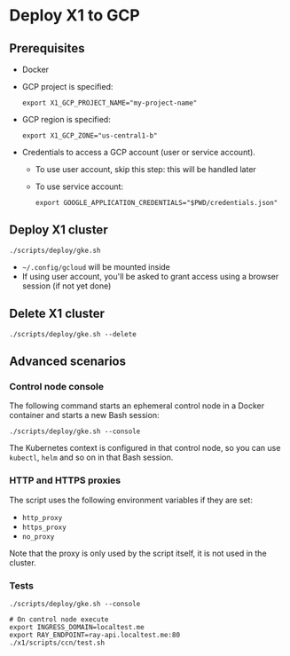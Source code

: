 # Deploy X1 to GCP

## Prerequisites

* Docker 
* GCP project is specified:

    ```shell
    export X1_GCP_PROJECT_NAME="my-project-name"
    ```
* GCP region is specified:

    ```shell
    export X1_GCP_ZONE="us-central1-b"
    ```

* Credentials to access a GCP account (user or service account).
    * To use user account, skip this step: this will be handled later
    * To use service account:

        ```shell
        export GOOGLE_APPLICATION_CREDENTIALS="$PWD/credentials.json"
        ```

## Deploy X1 cluster

```shell
./scripts/deploy/gke.sh
```

* `~/.config/gcloud` will be mounted inside
* If using user account, you'll be asked to grant access using a browser session (if not yet done)

## Delete X1 cluster

```shell
./scripts/deploy/gke.sh --delete
```

## Advanced scenarios

### Control node console

The following command starts an ephemeral control node in a Docker container and starts a new Bash session:   

```shell
./scripts/deploy/gke.sh --console
```

The Kubernetes context is configured in that control node,
so you can use `kubectl`, `helm` and so on in that Bash session. 

### HTTP and HTTPS proxies

The script uses the following environment variables if they are set:

* `http_proxy`
* `https_proxy`
* `no_proxy`

Note that the proxy is only used by the script itself, it is not used in the cluster.

### Tests

```shell
./scripts/deploy/gke.sh --console

# On control node execute
export INGRESS_DOMAIN=localtest.me
export RAY_ENDPOINT=ray-api.localtest.me:80
./x1/scripts/ccn/test.sh
```
